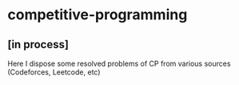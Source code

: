 # competitive-programming
## [in process]

Here I dispose some resolved problems of CP from various sources (Codeforces, Leetcode, etc)

